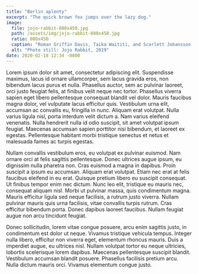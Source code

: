```yaml
---
title: "Berlin aplenty"
excerpt: "The quick brown fox jumps over the lazy dog."
image:
  file: jojo-rabbit-800x450.jpg
  path: /assets/img/jojo-rabbit-800x450.jpg
  ratio: 800x450
  caption: "Roman Griffin Davis, Taika Waititi, and Scarlett Johansson in \"Jojo Rabbit\" (Fox Searchlight, 2019)."
  alt: "Photo still: Jojo Rabbit, 2019"
date: 2020-02-18 12:34 -0800
---
```

Lorem ipsum dolor sit amet, consectetur adipiscing elit. Suspendisse maximus, lacus id ornare ullamcorper, sem lacus gravida eros, non bibendum lacus purus et nulla. Phasellus auctor, sem ac pulvinar laoreet, orci justo feugiat felis, at finibus velit neque nec tortor. Phasellus viverra sapien eget libero pellentesque consequat blandit vel dolor. Mauris faucibus magna dolor, vel vulputate lacus efficitur quis. Vestibulum urna elit, accumsan ac convallis eu, fringilla in nunc. Aliquam erat volutpat. Nulla varius ligula nisl, porta interdum velit dictum a. Nam varius eleifend venenatis. Nulla hendrerit nulla id odio suscipit, sit amet volutpat ipsum feugiat. Maecenas accumsan sapien porttitor nisi bibendum, et laoreet ex egestas. Pellentesque habitant morbi tristique senectus et netus et malesuada fames ac turpis egestas.

Nullam convallis vestibulum eros, eu volutpat ex pulvinar euismod. Nam ornare orci at felis sagittis pellentesque. Donec ultrices augue ipsum, eu dignissim nulla pharetra non. Cras euismod a magna in dapibus. Proin suscipit a ipsum eu accumsan. Aliquam erat volutpat. Etiam nec erat at felis faucibus eleifend in eu erat. Quisque pretium libero eu suscipit consequat. Ut finibus tempor enim nec dictum. Nunc leo elit, tristique eu mauris nec, consequat aliquam nisl. Morbi ut pulvinar massa, quis condimentum magna. Mauris efficitur ligula sed neque facilisis, a rutrum justo viverra. Nullam pulvinar mauris quis urna facilisis, vitae convallis turpis rutrum. Cras efficitur bibendum porta. Donec dapibus laoreet faucibus. Nullam feugiat augue non arcu tincidunt feugiat.

Donec sollicitudin, lorem vitae congue posuere, arcu enim sagittis justo, in condimentum est dolor ut neque. Vivamus tristique vehicula tempus. Integer nulla libero, efficitur non viverra eget, elementum rhoncus mauris. Duis a imperdiet augue, eu ultrices nisl. Nullam volutpat tortor eu neque ultricies, lobortis scelerisque lorem dapibus. Maecenas pellentesque suscipit blandit. Vestibulum accumsan blandit posuere. Phasellus facilisis pretium arcu. Nulla dictum mauris orci. Vivamus elementum congue justo.
